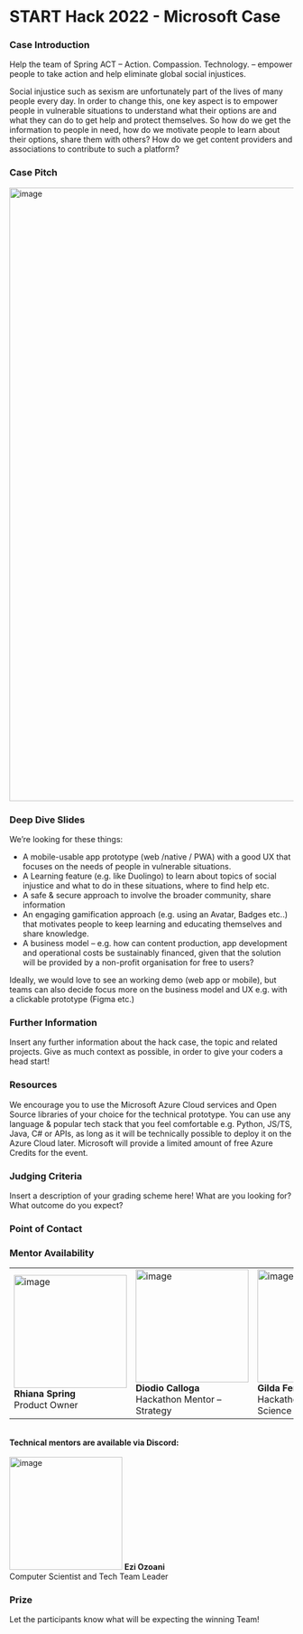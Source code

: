 # START Hack 2022 - Microsoft Case 

### Case Introduction
Help the team of Spring ACT – Action. Compassion. Technology. – empower people to take action and help eliminate global social injustices.

Social injustice such as sexism are unfortunately part of the lives of many people every day. In order to change this, one key aspect is to empower people in vulnerable situations to understand what their options are and what they can do to get help and protect themselves.
So how do we get the information to people in need, how do we motivate people to learn about their options, share them with others? How do we get content providers and associations to contribute to such a platform?


### Case Pitch
<img width="1086" alt="image" src="https://user-images.githubusercontent.com/88054163/158152544-7c509cc1-3ddb-4e7b-ad07-afabe199748c.png">

### Deep Dive Slides
We’re looking for these things: 
-	A mobile-usable app prototype (web /native / PWA) with a good UX that focuses on the needs of people in vulnerable situations. 
-	A Learning feature (e.g. like Duolingo) to learn about topics of social injustice and what to do in these situations, where to find help etc.
-	A safe & secure approach to involve the broader community, share information 
-	An engaging gamification approach (e.g. using an Avatar, Badges etc..) that motivates people to keep learning and educating themselves and share knowledge.
-	A business model – e.g. how can content production, app development and operational costs be sustainably financed, given that the solution will be provided by a non-profit organisation for free to users?

Ideally, we would love to see an working demo (web app or mobile), but teams can also decide focus more on the business model and UX e.g. with a clickable prototype (Figma etc.)


### Further Information
Insert any further information about the hack case, the topic and related projects.
Give as much context as possible, in order to give your coders a head start!

### Resources
We encourage you to use the Microsoft Azure Cloud services and Open Source libraries of your choice for the technical prototype. You can use any language & popular tech stack that you feel comfortable e.g. Python, JS/TS, Java, C# or APIs, as long as it will be technically possible to deploy it on the Azure Cloud later.
Microsoft will provide a limited amount of free Azure Credits for the event.


### Judging Criteria
Insert a description of your grading scheme here! What are you looking for? What outcome do you expect?

### Point of Contact



### Mentor Availability
<table><tr><td>
  <img width="200" alt="image" src="https://user-images.githubusercontent.com/88054163/158151783-57c6ce27-9e39-4b8b-9969-9e9383b80e3a.png">
<br>
<b> Rhiana Spring</b><br>
Product Owner
  </td>
  <td>

<img height="200" alt="image" src="https://user-images.githubusercontent.com/88054163/158150384-b3ebf466-0a53-42c9-aeee-c658e7e2ee7f.png">
<br><b> Diodio Calloga</b><br>
Hackathon Mentor – Strategy
  </td>
  <td>
<img width="200" alt="image" src="https://user-images.githubusercontent.com/88054163/158151152-91ff23a0-f3e7-4d85-b538-01ad8dc96c9f.png">
   <br> <b> Gilda Fernandez-Concha </b><br>
Hackathon Mentor – Data Science 
  </td></tr></table>
  <br>
  <b>Technical mentors are available via Discord:</b> <br>
  <br>
<img width="200" alt="image" src="https://user-images.githubusercontent.com/88054163/158152860-50678935-9e6e-4808-9ed6-2a975ab95f82.png">
<b>Ezi Ozoani</b> <br>
Computer Scientist and Tech Team Leader 

### Prize
Let the participants know what will be expecting the winning Team!
